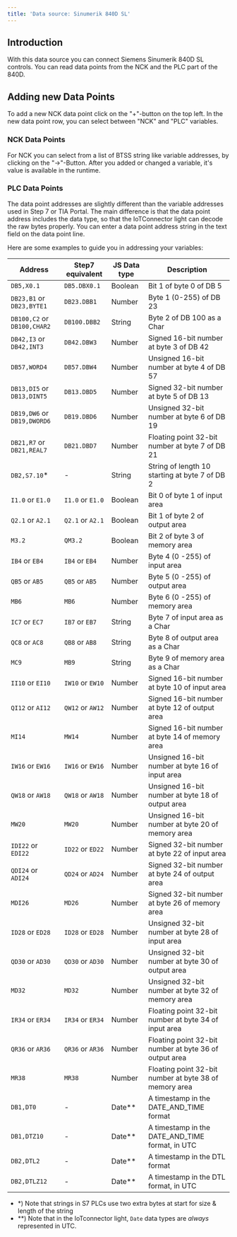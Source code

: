 ```yaml
---
title: 'Data source: Sinumerik 840D SL'
---
```


## Introduction

With this data source you can connect Siemens Sinumerik 840D SL controls. You can read data points from the NCK and the PLC part of the 840D.

## Adding new Data Points

To add a new NCK data point click on the "+"-button on the top left. In the new data point row, you can select between "NCK" and "PLC" variables.

### NCK Data Points

For NCK you can select from a list of BTSS string like variable addresses, by clicking on the "->"-Button. After you added or changed a variable, it's value is available in the runtime.

### PLC Data Points

The data point addresses are slightly different than the variable addresses used in Step 7 or TIA Portal. The main difference is that the data point address includes the data type, so that the IoTConnector light can decode the raw bytes properly. You can enter a data point address string in the text field on the data point line.

Here are some examples to guide you in addressing your variables:

| Address                     | Step7 equivalent | JS Data type | Description                                            |
| --------------------------- | ---------------- | ------------ | ------------------------------------------------------ |
| `DB5,X0.1`                  | `DB5.DBX0.1`     | Boolean      | Bit 1 of byte 0 of DB 5                                |
| `DB23,B1` or `DB23,BYTE1`   | `DB23.DBB1`      | Number       | Byte 1 (0-255) of DB 23                                |
| `DB100,C2` or `DB100,CHAR2` | `DB100.DBB2`     | String       | Byte 2 of DB 100 as a Char                             |
| `DB42,I3` or `DB42,INT3`    | `DB42.DBW3`      | Number       | Signed 16-bit number at byte 3 of DB 42                |
| `DB57,WORD4`                | `DB57.DBW4`      | Number       | Unsigned 16-bit number at byte 4 of DB 57              |
| `DB13,DI5` or `DB13,DINT5`  | `DB13.DBD5`      | Number       | Signed 32-bit number at byte 5 of DB 13                |
| `DB19,DW6` or `DB19,DWORD6` | `DB19.DBD6`      | Number       | Unsigned 32-bit number at byte 6 of DB 19              |
| `DB21,R7` or `DB21,REAL7`   | `DB21.DBD7`      | Number       | Floating point 32-bit number at byte 7 of DB 21        |
| `DB2,S7.10`\*               | -                | String       | String of length 10 starting at byte 7 of DB 2         |
| `I1.0` or `E1.0`            | `I1.0` or `E1.0` | Boolean      | Bit 0 of byte 1 of input area                          |
| `Q2.1` or `A2.1`            | `Q2.1` or `A2.1` | Boolean      | Bit 1 of byte 2 of output area                         |
| `M3.2`                      | `QM3.2`          | Boolean      | Bit 2 of byte 3 of memory area                         |
| `IB4` or `EB4`              | `IB4` or `EB4`   | Number       | Byte 4 (0 -255) of input area                          |
| `QB5` or `AB5`              | `QB5` or `AB5`   | Number       | Byte 5 (0 -255) of output area                         |
| `MB6`                       | `MB6`            | Number       | Byte 6 (0 -255) of memory area                         |
| `IC7` or `EC7`              | `IB7` or `EB7`   | String       | Byte 7 of input area as a Char                         |
| `QC8` or `AC8`              | `QB8` or `AB8`   | String       | Byte 8 of output area as a Char                        |
| `MC9`                       | `MB9`            | String       | Byte 9 of memory area as a Char                        |
| `II10` or `EI10`            | `IW10` or `EW10` | Number       | Signed 16-bit number at byte 10 of input area          |
| `QI12` or `AI12`            | `QW12` or `AW12` | Number       | Signed 16-bit number at byte 12 of output area         |
| `MI14`                      | `MW14`           | Number       | Signed 16-bit number at byte 14 of memory area         |
| `IW16` or `EW16`            | `IW16` or `EW16` | Number       | Unsigned 16-bit number at byte 16 of input area        |
| `QW18` or `AW18`            | `QW18` or `AW18` | Number       | Unsigned 16-bit number at byte 18 of output area       |
| `MW20`                      | `MW20`           | Number       | Unsigned 16-bit number at byte 20 of memory area       |
| `IDI22` or `EDI22`          | `ID22` or `ED22` | Number       | Signed 32-bit number at byte 22 of input area          |
| `QDI24` or `ADI24`          | `QD24` or `AD24` | Number       | Signed 32-bit number at byte 24 of output area         |
| `MDI26`                     | `MD26`           | Number       | Signed 32-bit number at byte 26 of memory area         |
| `ID28` or `ED28`            | `ID28` or `ED28` | Number       | Unsigned 32-bit number at byte 28 of input area        |
| `QD30` or `AD30`            | `QD30` or `AD30` | Number       | Unsigned 32-bit number at byte 30 of output area       |
| `MD32`                      | `MD32`           | Number       | Unsigned 32-bit number at byte 32 of memory area       |
| `IR34` or `ER34`            | `IR34` or `ER34` | Number       | Floating point 32-bit number at byte 34 of input area  |
| `QR36` or `AR36`            | `QR36` or `AR36` | Number       | Floating point 32-bit number at byte 36 of output area |
| `MR38`                      | `MR38`           | Number       | Floating point 32-bit number at byte 38 of memory area |
| `DB1,DT0`                   | -                | Date\*\*     | A timestamp in the DATE_AND_TIME format                |
| `DB1,DTZ10`                 | -                | Date\*\*     | A timestamp in the DATE_AND_TIME format, in UTC        |
| `DB2,DTL2`                  | -                | Date\*\*     | A timestamp in the DTL format                          |
| `DB2,DTLZ12`                | -                | Date\*\*     | A timestamp in the DTL format, in UTC                  |

- \*) Note that strings in S7 PLCs use two extra bytes at start for size & length of the string
- \*\*) Note that in the IoTconnector light, `Date` data types are _always_ represented in UTC.
